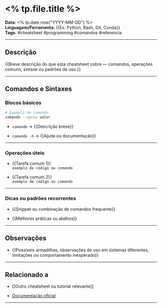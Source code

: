 # <% tp.file.title %>

**Data:** <% tp.date.now("YYYY-MM-DD") %>  
**Linguagem/Ferramenta:** {{Ex: Python, Bash, Git, Conda}}  
**Tags:** #cheatsheet #programming #comandos #referencia  

---

## Descrição

{{Breve descrição do que esta cheatsheet cobre — comandos, operações comuns, sintaxe ou padrões de uso.}}

---

## Comandos e Sintaxes

###  Blocos básicos

```bash
# Exemplo de comando
comando --opcao valor
````

- `comando` → {{Descrição breve}}
    
- `comando -h` → {{Ajuda ou documentação}}
    

---

###  Operações úteis

- {{Tarefa comum 1}}  
    `exemplo de código ou comando`
    
- {{Tarefa comum 2}}  
    `exemplo de código ou comando`
    

---

###  Dicas ou padrões recorrentes

- {{Snippet ou combinação de comandos frequente}}
    
- {{Melhores práticas ou atalhos}}
    

---

## Observações

- {{Possíveis armadilhas, observações de uso em sistemas diferentes, limitações ou comportamento inesperado}}
    

---

## Relacionado a

- [[Outro cheatsheet ou tutorial relevante]]
    
- [Documentação oficial](https://.../)
    
---

